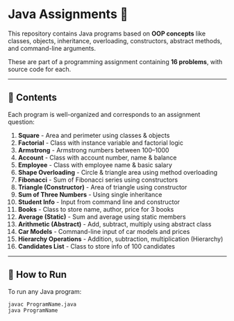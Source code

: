 # Java Assignments 📘

This repository contains Java programs based on **OOP concepts** like classes, objects, inheritance, overloading, constructors, abstract methods, and command-line arguments.

These are part of a programming assignment containing **16 problems**, with source code for each.

---

## 📂 Contents

Each program is well-organized and corresponds to an assignment question:

1. **Square** - Area and perimeter using classes & objects  
2. **Factorial** - Class with instance variable and factorial logic  
3. **Armstrong** - Armstrong numbers between 100–1000  
4. **Account** - Class with account number, name & balance  
5. **Employee** - Class with employee name & basic salary  
6. **Shape Overloading** - Circle & triangle area using method overloading  
7. **Fibonacci** - Sum of Fibonacci series using constructors  
8. **Triangle (Constructor)** - Area of triangle using constructor  
9. **Sum of Three Numbers** - Using single inheritance  
10. **Student Info** - Input from command line and constructor  
11. **Books** - Class to store name, author, price for 3 books  
12. **Average (Static)** - Sum and average using static members  
13. **Arithmetic (Abstract)** - Add, subtract, multiply using abstract class  
14. **Car Models** - Command-line input of car models and prices  
15. **Hierarchy Operations** - Addition, subtraction, multiplication (Hierarchy)  
16. **Candidates List** - Class to store info of 100 candidates  

---

## 🚀 How to Run

To run any Java program:

```bash
javac ProgramName.java
java ProgramName
